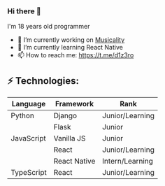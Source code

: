 ### Hi there 👋

I'm 18 years old programmer

- 🔭 I’m currently working on [Musicality](http://musicality.std-1578.ist.mospolytech.ru/)
- 🌱 I’m currently learning React Native
- 📫 How to reach me: https://t.me/d1z3ro
## ⚡ Technologies: 
|Language        |Framework                      |Rank                         |
|----------------|-------------------------------|-----------------------------|
|Python          |Django                         |Junior/Learning              |
|                |Flask                          |Junior                       |
|JavaScript      |Vanilla JS                     |Junior                       |
|                |React                          |Junior/Learning              |
|                |React Native                   |Intern/Learning              |
|TypeScript      |React                          |Junior/Learning              |
